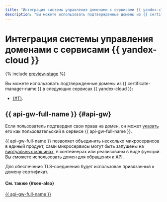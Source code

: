 ```yaml
---
title: "Интеграция системы управления доменами с сервисами {{ yandex-cloud }}"
description: "Вы можете использовать подтвержденные домены из {{ certificate-manager-name }} в сервисе {{ api-gw-full-name }}."
---
```


# Интеграция системы управления доменами с сервисами {{ yandex-cloud }}

{% include [preview-stage](../../../_includes/certificate-manager/preview-stage.md) %}

Вы можете использовать подтвержденные домены из {{ certificate-manager-name }} в следующих сервисах {{ yandex-cloud }}:
* [{#T}](#api-gw).

## {{ api-gw-full-name }} {#api-gw}

Если пользователь подтвердил свои права на домен, он может [указать](../../../api-gateway/operations/api-gw-domains.md) его как пользовательский в сервисе {{ api-gw-full-name }}.

{{ api-gw-full-name }} позволяет объединить несколько микросервисов в единый продукт, сами микросервисы могут быть запущены на [виртуальных машинах](../../../glossary/vm.md), в контейнерах или реализованы в виде функций. Вы сможете использовать домен для обращения к [API](../../../glossary/rest-api.md).

Для обеспечения TLS-соединения будет использован привязанный к домену сертификат.

#### См. также {#see-also}

[{{ api-gw-full-name }}](../../../api-gateway/)
